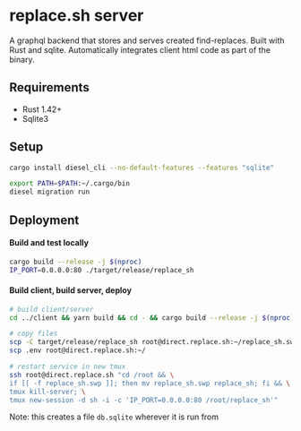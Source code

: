 # replace.sh server
A graphql backend that stores and serves created find-replaces. Built with Rust and sqlite. Automatically integrates client html code as part of the binary.

## Requirements

- Rust 1.42+
- Sqlite3

## Setup

```bash
cargo install diesel_cli --no-default-features --features "sqlite"

export PATH=$PATH:~/.cargo/bin
diesel migration run
```

## Deployment

#### Build and test locally
```bash
cargo build --release -j $(nproc)
IP_PORT=0.0.0.0:80 ./target/release/replace_sh
```

#### Build client, build server, deploy
```bash
# build client/server
cd ../client && yarn build && cd - && cargo build --release -j $(nproc)

# copy files
scp -C target/release/replace_sh root@direct.replace.sh:~/replace_sh.swp
scp .env root@direct.replace.sh:~/

# restart service in new tmux
ssh root@direct.replace.sh "cd /root && \
if [[ -f replace_sh.swp ]]; then mv replace_sh.swp replace_sh; fi && \
tmux kill-server; \
tmux new-session -d sh -i -c 'IP_PORT=0.0.0.0:80 /root/replace_sh'"
```
Note: this creates a file `db.sqlite` wherever it is run from
